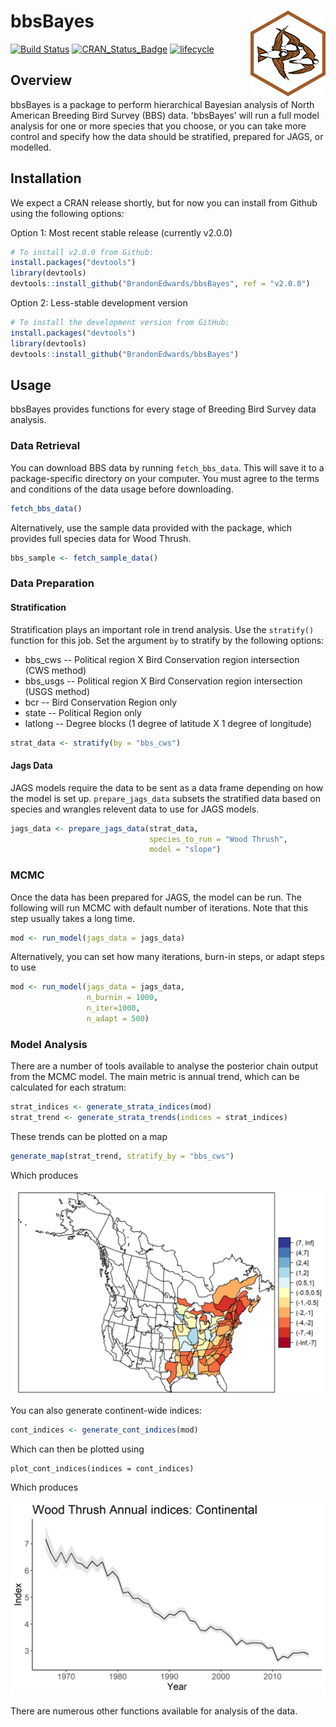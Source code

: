 # bbsBayes <img src="man/figures/logo.png" align="right" />

[![Build Status](https://travis-ci.org/BrandonEdwards/bbsBayes.svg?branch=master)](https://travis-ci.org/BrandonEdwards/bbsBayes)
[![CRAN\_Status\_Badge](http://www.r-pkg.org/badges/version/bbsBayes)](https://cran.r-project.org/package=bbsBayes)
[![lifecycle](https://img.shields.io/badge/lifecycle-maturing-blue.svg)](https://www.tidyverse.org/lifecycle/#maturing)

## Overview
bbsBayes is a package to perform hierarchical Bayesian analysis of North American Breeding Bird Survey (BBS) data. 'bbsBayes' will run a full model analysis for one or more species that you choose, or you can take more control and specify how the data should be stratified, prepared for JAGS, or modelled. 

## Installation

We expect a CRAN release shortly, but for now you can install from Github using the following options:

Option 1: Most recent stable release (currently v2.0.0)
``` r
# To install v2.0.0 from Github:
install.packages("devtools")
library(devtools)
devtools::install_github("BrandonEdwards/bbsBayes", ref = "v2.0.0")
```

Option 2: Less-stable development version
``` r
# To install the development version from GitHub:
install.packages("devtools")
library(devtools)
devtools::install_github("BrandonEdwards/bbsBayes")
```

## Usage

bbsBayes provides functions for every stage of Breeding Bird Survey data analysis.

### Data Retrieval 
You can download BBS data by running `fetch_bbs_data`. This will save it to a
package-specific directory on your computer. You must agree to the terms and conditions of the data usage before downloading.

``` r
fetch_bbs_data()
```

Alternatively, use the sample data provided with the package, which provides full species data for Wood Thrush.

```r
bbs_sample <- fetch_sample_data()
```

### Data Preparation
#### Stratification
Stratification plays an important role in trend analysis. Use the `stratify()` function for this job. Set the argument `by` to stratify by the following options:
* bbs_cws -- Political region X Bird Conservation region intersection (CWS method)
* bbs_usgs -- Political region X Bird Conservation region intersection (USGS method)
* bcr -- Bird Conservation Region only
* state -- Political Region only
* latlong -- Degree blocks (1 degree of latitude X 1 degree of longitude)

``` r
strat_data <- stratify(by = "bbs_cws")
```

#### Jags Data
JAGS models require the data to be sent as a data frame depending on how the model is set up. `prepare_jags_data` subsets the stratified data based on species and wrangles relevent data to use for JAGS models.

``` r
jags_data <- prepare_jags_data(strat_data, 
                               species_to_run = "Wood Thrush", 
                               model = "slope")
```

### MCMC
Once the data has been prepared for JAGS, the model can be run. The following will run MCMC with default number of iterations. Note that this step usually takes a long time.

``` r
mod <- run_model(jags_data = jags_data)
```

Alternatively, you can set how many iterations, burn-in steps, or adapt steps to use
``` r
mod <- run_model(jags_data = jags_data,
                 n_burnin = 1000,
                 n_iter=1000,
                 n_adapt = 500)
```

### Model Analysis
There are a number of tools available to analyse the posterior chain output from the MCMC model. The main metric is annual trend, which can be calculated for each stratum:
``` r
strat_indices <- generate_strata_indices(mod)
strat_trend <- generate_strata_trends(indices = strat_indices)
```

These trends can be plotted on a map
``` r
generate_map(strat_trend, stratify_by = "bbs_cws")
```

Which produces

<img src="man/figures/WOTH-map.png" />

You can also generate continent-wide indices:
```r
cont_indices <- generate_cont_indices(mod)
```

Which can then be plotted using
```
plot_cont_indices(indices = cont_indices)
```

Which produces

<img src = "man/figures/WOTH-cont-index.png" />

There are numerous other functions available for analysis of the data.
